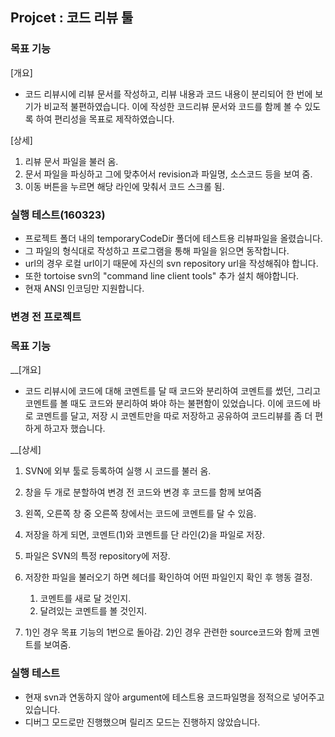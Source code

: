 ﻿## Projcet : 코드 리뷰 툴

### 목표 기능
[개요]
* 코드 리뷰시에 리뷰 문서를 작성하고, 리뷰 내용과 코드 내용이 분리되어 한 번에 보기가 비교적 불편하였습니다.
  이에 작성한 코드리뷰 문서와 코드를 함께 볼 수 있도록 하여 편리성을 목표로 제작하였습니다.

[상세]

1. 리뷰 문서 파일을 불러 옴.
2. 문서 파일을 파싱하고 그에 맞추어서 revision과 파일명, 소스코드 등을 보여 줌.
3. 이동 버튼을 누르면 해당 라인에 맞춰서 코드 스크롤 됨.

### 실행 테스트(160323)
* 프로젝트 폴더 내의 temporaryCodeDir 폴더에 테스트용 리뷰파일을 올렸습니다.
* 그 파일의 형식대로 작성하고 프로그램을 통해 파일을 읽으면 동작합니다.
* url의 경우 로컬 url이기 때문에 자신의 svn repository url을 작성해줘야 합니다.
* 또한 tortoise svn의 "command line client tools" 추가 설치 해야합니다.
* 현재 ANSI 인코딩만 지원합니다.

### 변경 전 프로젝트
### 목표 기능
__[개요]

* 코드 리뷰시에 코드에 대해 코멘트를 달 때 코드와 분리하여 코멘트를 썼던, 그리고 코멘트를 볼 때도 코드와 분리하여 봐야 하는 불편함이 있었습니다.
  이에 코드에 바로 코멘트를 달고, 저장 시 코멘트만을 따로 저장하고 공유하여 코드리뷰를 좀 더 편하게 하고자 했습니다.

__[상세]

1. SVN에 외부 툴로 등록하여 실행 시 코드를 불러 옴.
2. 창을 두 개로 분할하여 변경 전 코드와 변경 후 코드를 함께 보여줌
3. 왼쪽, 오른쪽 창 중 오른쪽 창에서는 코드에 코멘트를 달 수 있음.

4. 저장을 하게 되면, 코멘트(1)와 코멘트를 단 라인(2)을 파일로 저장.
5. 파일은 SVN의 특정 repository에 저장.

6. 저장한 파일을 불러오기 하면 헤더를 확인하여 어떤 파일인지 확인 후 행동 결정.
   1) 코멘트를 새로 달 것인지.
   2) 달려있는 코멘트를 볼 것인지.
7. 1)인 경우 목표 기능의 1번으로 돌아감.
   2)인 경우 관련한 source코드와 함께 코멘트를 보여줌.

### 실행 테스트
* 현재 svn과 연동하지 않아 argument에 테스트용 코드파일명을 정적으로 넣어주고 있습니다.
* 디버그 모드로만 진행했으며 릴리즈 모드는 진행하지 않았습니다.